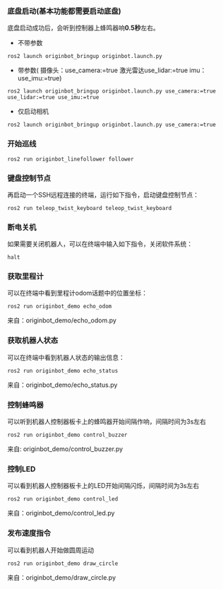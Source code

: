 ### 底盘启动(基本功能都需要启动底盘)
底盘启动成功后，会听到控制器上蜂鸣器响**0.5秒**左右。
- 不带参数
```
ros2 launch originbot_bringup originbot.launch.py
```
- 带参数( 摄像头：use_camera:=true 激光雷达use_lidar:=true imu：use_imu:=true)
```
ros2 launch originbot_bringup originbot.launch.py use_camera:=true use_lidar:=true use_imu:=true
```
- 仅启动相机
```
ros2 launch originbot_bringup originbot.launch.py use_camera:=true
```
### 开始巡线
```
ros2 run originbot_linefollower follower
```

### 键盘控制节点
再启动一个SSH远程连接的终端，运行如下指令，启动键盘控制节点：
```
ros2 run teleop_twist_keyboard teleop_twist_keyboard
```

### 断电关机
如果需要关闭机器人，可以在终端中输入如下指令，关闭软件系统：
```
halt
```

### 获取里程计
可以在终端中看到里程计odom话题中的位置坐标：
```
ros2 run originbot_demo echo_odom
```
来自：originbot_demo/echo_odom.py

### 获取机器人状态
可以在终端中看到机器人状态的输出信息：
```
ros2 run originbot_demo echo_status
```
来自：originbot_demo/echo_status.py

### 控制蜂鸣器
可以听到机器人控制器板卡上的蜂鸣器开始间隔作响，间隔时间为3s左右
```
ros2 run originbot_demo control_buzzer
```
来自: originbot_demo/control_buzzer.py

### 控制LED
可以看到机器人控制器板卡上的LED开始间隔闪烁，间隔时间为3s左右
```
ros2 run originbot_demo control_led
```
来自：originbot_demo/control_led.py

### 发布速度指令
可以看到机器人开始做圆周运动
```
ros2 run originbot_demo draw_circle
```
来自：originbot_demo/draw_circle.py